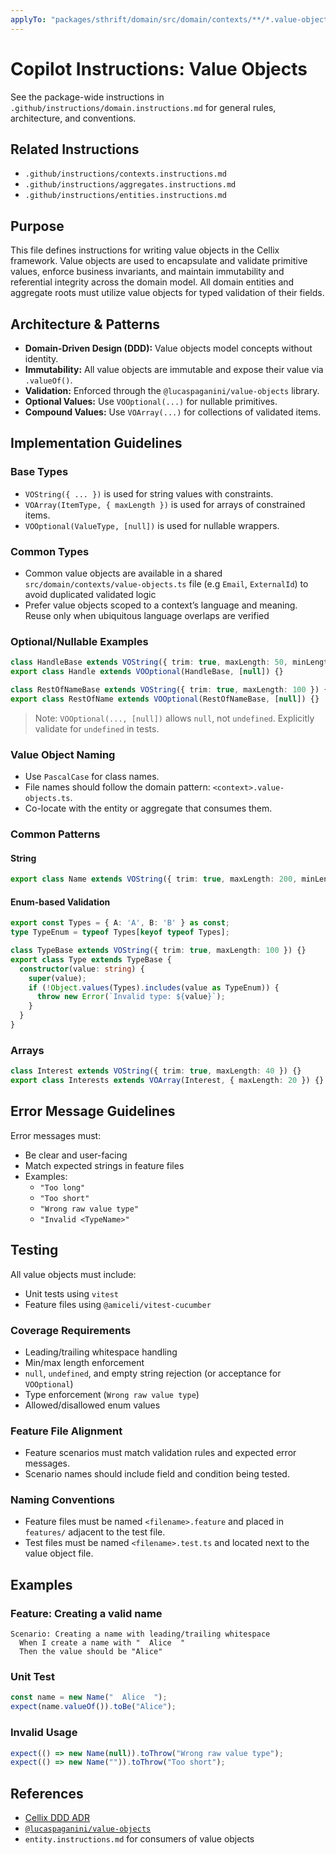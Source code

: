 ```yaml
---
applyTo: "packages/sthrift/domain/src/domain/contexts/**/*.value-objects.ts"
---
```


# Copilot Instructions: Value Objects

See the package-wide instructions in `.github/instructions/domain.instructions.md` for general rules, architecture, and conventions.

## Related Instructions
- `.github/instructions/contexts.instructions.md`
- `.github/instructions/aggregates.instructions.md`
- `.github/instructions/entities.instructions.md`

## Purpose
This file defines instructions for writing value objects in the Cellix framework. Value objects are used to encapsulate and validate primitive values, enforce business invariants, and maintain immutability and referential integrity across the domain model. All domain entities and aggregate roots must utilize value objects for typed validation of their fields.

## Architecture & Patterns
- **Domain-Driven Design (DDD):** Value objects model concepts without identity.
- **Immutability:** All value objects are immutable and expose their value via `.valueOf()`.
- **Validation:** Enforced through the `@lucaspaganini/value-objects` library.
- **Optional Values:** Use `VOOptional(...)` for nullable primitives.
- **Compound Values:** Use `VOArray(...)` for collections of validated items.

## Implementation Guidelines
### Base Types
- `VOString({ ... })` is used for string values with constraints.
- `VOArray(ItemType, { maxLength })` is used for arrays of constrained items.
- `VOOptional(ValueType, [null])` is used for nullable wrappers.

### Common Types
- Common value objects are available in a shared `src/domain/contexts/value-objects.ts` file (e.g `Email`, `ExternalId`) to avoid duplicated validated logic
- Prefer value objects scoped to a context’s language and meaning. Reuse only when ubiquitous language overlaps are verified

### Optional/Nullable Examples
```ts
class HandleBase extends VOString({ trim: true, maxLength: 50, minLength: 1 }) {}
export class Handle extends VOOptional(HandleBase, [null]) {}

class RestOfNameBase extends VOString({ trim: true, maxLength: 100 }) {}
export class RestOfName extends VOOptional(RestOfNameBase, [null]) {}
```
> Note: `VOOptional(..., [null])` allows `null`, not `undefined`. Explicitly validate for `undefined` in tests.

### Value Object Naming
- Use `PascalCase` for class names.
- File names should follow the domain pattern: `<context>.value-objects.ts`.
- Co-locate with the entity or aggregate that consumes them.

### Common Patterns
#### String
```ts
export class Name extends VOString({ trim: true, maxLength: 200, minLength: 1 }) {}
```

#### Enum-based Validation
```ts
export const Types = { A: 'A', B: 'B' } as const;
type TypeEnum = typeof Types[keyof typeof Types];

class TypeBase extends VOString({ trim: true, maxLength: 100 }) {}
export class Type extends TypeBase {
  constructor(value: string) {
    super(value);
    if (!Object.values(Types).includes(value as TypeEnum)) {
      throw new Error(`Invalid type: ${value}`);
    }
  }
}
```

### Arrays
```ts
class Interest extends VOString({ trim: true, maxLength: 40 }) {}
export class Interests extends VOArray(Interest, { maxLength: 20 }) {}
```

## Error Message Guidelines
Error messages must:
- Be clear and user-facing
- Match expected strings in feature files
- Examples:
  - `"Too long"`
  - `"Too short"`
  - `"Wrong raw value type"`
  - `"Invalid <TypeName>"`

## Testing
All value objects must include:
- Unit tests using `vitest`
- Feature files using `@amiceli/vitest-cucumber`

### Coverage Requirements
- Leading/trailing whitespace handling
- Min/max length enforcement
- `null`, `undefined`, and empty string rejection (or acceptance for `VOOptional`)
- Type enforcement (`Wrong raw value type`)
- Allowed/disallowed enum values

### Feature File Alignment
- Feature scenarios must match validation rules and expected error messages.
- Scenario names should include field and condition being tested.

### Naming Conventions
- Feature files must be named `<filename>.feature` and placed in `features/` adjacent to the test file.
- Test files must be named `<filename>.test.ts` and located next to the value object file.

## Examples
### Feature: Creating a valid name
```gherkin
Scenario: Creating a name with leading/trailing whitespace
  When I create a name with "  Alice  "
  Then the value should be "Alice"
```

### Unit Test
```ts
const name = new Name("  Alice  ");
expect(name.valueOf()).toBe("Alice");
```

### Invalid Usage
```ts
expect(() => new Name(null)).toThrow("Wrong raw value type");
expect(() => new Name("")).toThrow("Too short");
```

## References
- [Cellix DDD ADR](../../../../docusaurus/decisions/0003-domain-driven-design.md)
- [`@lucaspaganini/value-objects`](https://www.npmjs.com/package/@lucaspaganini/value-objects)
- `entity.instructions.md` for consumers of value objects
